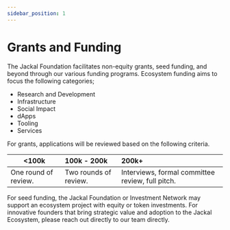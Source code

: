 ```yaml
---
sidebar_position: 1
---
```

# Grants and Funding

The Jackal Foundation facilitates non-equity grants, seed funding, and beyond through our various funding programs. Ecosystem funding aims to focus the following categories;

- Research and Development
- Infrastructure
- Social Impact
- dApps
- Tooling
- Services

For grants, applications will be reviewed based on the following criteria.

| <100k         | 100k - 200k   | 200k+ |
| ------------- |:-------------| :-----|
| One round of review.| Two rounds of review. | Interviews, formal committee review, full pitch.


For seed funding, the Jackal Foundation or Investment Network may support an ecosystem project with equity or token investments. For innovative founders that bring strategic value and adoption to the Jackal Ecosystem, please reach out directly to our team directly. 


